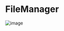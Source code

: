 # FileManager

![image](https://github.com/fvreeed/FileManager/assets/101432221/1f5caf90-de51-4056-a27c-16f687b69c84)
